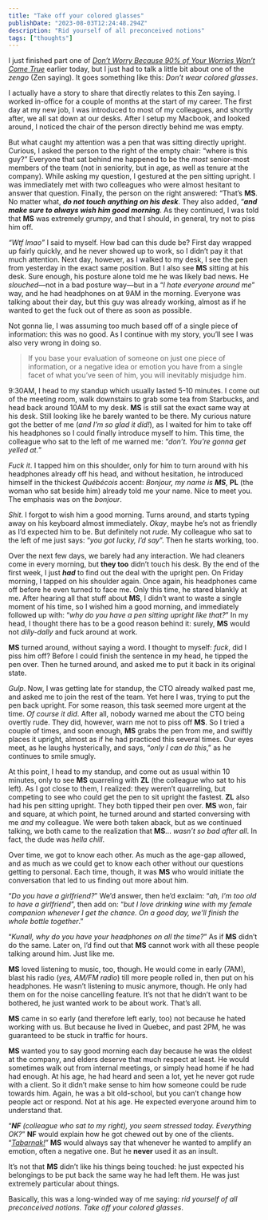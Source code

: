 ```yaml
---
title: "Take off your colored glasses"
publishDate: "2023-08-03T12:24:48.294Z"
description: "Rid yourself of all preconceived notions"
tags: ["thoughts"]
---
```


I just finished part one of
[_Don’t Worry Because 90% of Your Worries Won’t Come True_](https://literal.club/book/shunmyo-masuno-dont-worry-because-90percent-of-your-worries-wont-come-true-idmmd)
earlier today, but I just had to talk a little bit about one of the _zengo_ (Zen
saying). It goes something like this: _Don’t wear colored glasses_.

I actually have a story to share that directly relates to this Zen saying. I
worked in-office for a couple of months at the start of my career. The first day
at my new job, I was introduced to most of my colleagues, and shortly after, we
all sat down at our desks. After I setup my Macbook, and looked around, I
noticed the chair of the person directly behind me was empty.

But what caught my attention was a pen that was sitting directly upright.
Curious, I asked the person to the right of the empty chair: “where is this
guy?” Everyone that sat behind me happened to be the _most_ senior-most members
of the team (not in seniority, but in age, as well as tenure at the company).
While asking my question, I gestured at the pen sitting upright. I was
immediately met with two colleagues who were almost hesitant to answer that
question. Finally, the person on the right answered: “That’s **MS**. No matter
what, _**do not touch anything on his desk**_. They also added, “_**and make
sure to always wish him good morning**_. As they continued, I was told that
**MS** was extremely grumpy, and that I should, in general, try not to piss him
off.

_“Wtf lmao”_ I said to myself. How bad can this dude be? First day wrapped up
fairly quickly, and he never showed up to work, so I didn’t pay it that much
attention. Next day, however, as I walked to my desk, I see the pen from
yesterday in the exact same position. But I also see **MS** sitting at his desk.
Sure enough, his posture alone told me he was likely bad news. He _slouched_—not
in a bad posture way—but in a “_I hate everyone around me_” way, and he had
headphones on at 9AM in the morning. Everyone was talking about their day, but
this guy was already working, almost as if he wanted to get the fuck out of
there as soon as possible.

Not gonna lie, I was assuming too much based off of a single piece of
information: this was no good. As I continue with my story, you’ll see I was
also very wrong in doing so.

> If you base your evaluation of someone on just one piece of information, or a
> negative idea or emotion you have from a single facet of what you’ve seen of
> him, you will inevitably misjudge him.

9:30AM, I head to my standup which usually lasted 5-10 minutes. I come out of
the meeting room, walk downstairs to grab some tea from Starbucks, and head back
around 10AM to my desk. **MS** is still sat the exact same way at his desk.
Still looking like he barely wanted to be there. My curious nature got the
better of me (_and I’m so glad it did!_), as I waited for him to take off his
headphones so I could finally introduce myself to him. This time, the colleague
who sat to the left of me warned me: “_don’t. You’re gonna get yelled at._”

_Fuck it_. I tapped him on this shoulder, only for him to turn around with his
headphones already off his head, and without hesitation, he introduced himself
in the thickest _Québécois_ accent: _Bonjour, my name is **MS**_, **PL** (the
woman who sat beside him) already told me your name. Nice to meet you. The
emphasis was on the _bonjour_.

_Shit_. I forgot to wish him a good morning. Turns around, and starts typing
away on his keyboard almost immediately. _Okay_, maybe he’s not as friendly as
I’d expected him to be. But definitely not _rude_. My colleague who sat to the
left of me just says: “_you got lucky, I’d say_”. Then he starts working, too.

Over the next few days, we barely had any interaction. We had cleaners come in
every morning, but **they too** didn’t touch his desk. By the end of the first
week, I just **_had_** to find out the deal with the upright pen. On Friday
morning, I tapped on his shoulder again. Once again, his headphones came off
before he even turned to face me. Only this time, he stared blankly at me. After
hearing all that stuff about **MS**, I didn’t want to waste a single moment of
his time, so I wished him a good morning, and immediately followed up with:
“_why do you have a pen sitting upright like that?_” In my head, I thought there
has to be a good reason behind it: surely, **MS** would not _dilly-dally_ and
fuck around at work.

**MS** turned around, without saying a word. I thought to myself: _fuck_, did I
piss him off? Before I could finish the sentence in my head, he tipped the pen
over. Then he turned around, and asked me to put it back in its original state.

_Gulp_. Now, I was getting late for standup, the CTO already walked past me, and
asked me to join the rest of the team. Yet here I was, trying to put the pen
back upright. For some reason, this task seemed more urgent at the time. _Of
course it did_. After all, nobody warned me about the CTO being overtly rude.
They did, however, warn me not to piss off **MS**. So I tried a couple of times,
and soon enough, **MS** grabs the pen from me, and swiftly places it upright,
almost as if he had practiced this several times. Our eyes meet, as he laughs
hysterically, and says, “_only I can do this_,” as he continues to smile smugly.

At this point, I head to my standup, and come out as usual within 10 minutes,
only to see **MS** quarreling with **ZL** (the colleague who sat to his left).
As I got close to them, I realized: they weren’t quarreling, but competing to
see who could get the pen to sit upright the fastest. **ZL** also had his pen
sitting upright. They both tipped their pen over. **MS** won, fair and square,
at which point, he turned around and started conversing with me _and_ my
colleague. We were both taken aback, but as we continued talking, we both came
to the realization that **MS**... _wasn’t so bad after all_. In fact, the dude
was _hella chill_.

Over time, we got to know each other. As much as the age-gap allowed, and as
much as we could get to know each other without our questions getting to
personal. Each time, though, it was **MS** who would initiate the conversation
that led to us finding out more about him.

“_Do you have a girlfriend?_” We’d answer, then he’d exclaim: “_ah, I’m too old
to have a girlfriend_”, then add on: “_but I love drinking wine with my female
companion whenever I get the chance. On a good day, we’ll finish the whole
bottle together_.”

“_Kunall, why do you have your headphones on all the time?_” As if **MS** didn’t
do the same. Later on, I’d find out that **MS** cannot work with all these
people talking around him. Just like me.

**MS** loved listening to music, too, though. He would come in early (7AM),
blast his radio (_yes, AM/FM radio_) till more people rolled in, then put on his
headphones. He wasn’t listening to music anymore, though. He only had them on
for the noise cancelling feature. It’s not that he didn’t want to be bothered,
he just wanted work to be about work. That’s all.

**MS** came in so early (and therefore left early, too) not because he hated
working with us. But because he lived in Quebec, and past 2PM, he was guaranteed
to be stuck in traffic for hours.

**MS** wanted you to say good morning each day because he was the oldest at the
company, and elders deserve that much respect at least. He would sometimes walk
out from internal meetings, or simply head home if he had had enough. At his
age, he had heard and seen a lot, yet he never got rude with a client. So it
didn’t make sense to him how someone could be rude towards him. Again, he was a
bit old-school, but you can’t change how people act or respond. Not at his age.
He expected everyone around him to understand that.

“_**NF** (colleague who sat to my right), you seem stressed today. Everything
OK?_” **NF** would explain how he got chewed out by one of the clients.
“[_Tabarnak!_](https://en.wikipedia.org/wiki/Quebec_French_profanity)” **MS**
would always say that whenever he wanted to amplify an emotion, often a negative
one. But he **never** used it as an insult.

It’s not that **MS** didn’t like his things being touched: he just expected his
belongings to be put back the same way he had left them. He was just extremely
particular about things.

Basically, this was a long-winded way of me saying: _rid yourself of all
preconceived notions. Take off your colored glasses_.
